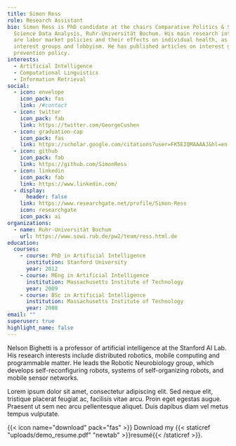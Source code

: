 ```yaml
---
title: Simon Ress
role: Research Assistant
bio: Simon Ress is PhD candidate at the chairs Comparative Politics & Social
  Science Data Analysis, Ruhr-Universität Bochum. His main research interests
  are labor market policies and their effects on individual health, as well as
  interest groups and lobbyism. He has published articles on interest groups and
  prevention policy.
interests:
  - Artificial Intelligence
  - Computational Linguistics
  - Information Retrieval
social:
  - icon: envelope
    icon_pack: fas
    link: /#contact
  - icon: twitter
    icon_pack: fab
    link: https://twitter.com/GeorgeCushen
  - icon: graduation-cap
    icon_pack: fas
    link: https://scholar.google.com/citations?user=FK5EIQMAAAAJ&hl=en
  - icon: github
    icon_pack: fab
    link: https://github.com/SimonRess
  - icon: linkedin
    icon_pack: fab
    link: https://www.linkedin.com/
  - display:
      header: false
    link: https://www.researchgate.net/profile/Simon-Ress
    icon: researchgate
    icon_pack: ai
organizations:
  - name: Ruhr-Universität Bochum
    url: https://www.sowi.rub.de/pw2/team/ress.html.de
education:
  courses:
    - course: PhD in Artificial Intelligence
      institution: Stanford University
      year: 2012
    - course: MEng in Artificial Intelligence
      institution: Massachusetts Institute of Technology
      year: 2009
    - course: BSc in Artificial Intelligence
      institution: Massachusetts Institute of Technology
      year: 2008
email: ""
superuser: true
highlight_name: false
---
```


Nelson Bighetti is a professor of artificial intelligence at the Stanford AI Lab. His research interests include distributed robotics, mobile computing and programmable matter. He leads the Robotic Neurobiology group, which develops self-reconfiguring robots, systems of self-organizing robots, and mobile sensor networks.

Lorem ipsum dolor sit amet, consectetur adipiscing elit. Sed neque elit, tristique placerat feugiat ac, facilisis vitae arcu. Proin eget egestas augue. Praesent ut sem nec arcu pellentesque aliquet. Duis dapibus diam vel metus tempus vulputate.

{{< icon name="download" pack="fas" >}} Download my {{< staticref "uploads/demo_resume.pdf" "newtab" >}}resumé{{< /staticref >}}.
